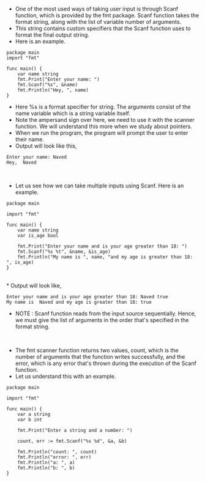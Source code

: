 * One of the most used ways of taking user input is through Scanf function, which is provided by the fmt package. Scanf function takes the format string, along with the list of variable number of arguments. 
* This string contains custom specifiers that the Scanf function uses to format the final output string. 
* Here is an example. 
 
```
package main
import "fmt"

func main() {
	var name string
	fmt.Print("Enter your name: ")
	fmt.Scanf("%s", &name)
	fmt.Println("Hey, ", name)
}
```
* Here %s is a format specifier for string. The arguments consist of the name variable which is a string variable itself. 
* Note the ampersand sign over here, we need to use it with the scanner function. We will understand this more when we study about pointers.
* When we run the program, the program will prompt the user to enter their name. 
* Output will look like this,

```
Enter your name: Naved
Hey,  Naved
```

<br>

* Let us see how we can take multiple inputs using Scanf. Here is an example.

```
package main

import "fmt"

func main() {
	var name string
	var is_age bool

	fmt.Print("Enter your name and is your age greater than 18: ")
	fmt.Scanf("%s %t", &name, &is_age)
	fmt.Println("My name is ", name, "and my age is greater than 18: ", is_age)
}
```
<br>
* Output will look like,

```
Enter your name and is your age greater than 18: Naved true
My name is  Naved and my age is greater than 18: true
```

* NOTE : Scanf function reads from the input source sequentially. Hence, we must give the list of arguments in the order that's specified in the format string. 

<br>

* The fmt scanner function returns two values, count, which is the number of arguments that the function writes successfully, and the error, which is any error that's thrown during the execution of the Scanf function. 
* Let us understand this with an example.

```
package main

import "fmt"

func main() {
	var a string
	var b int

	fmt.Print("Enter a string and a number: ")

	count, err := fmt.Scanf("%s %d", &a, &b)

	fmt.Println("count: ", count)
	fmt.Println("error: ", err)
	fmt.Println("a: ", a)
	fmt.Println("b: ", b)
}
```
